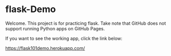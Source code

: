 # flask-Demo

Welcome. This project is for practicing flask. Take note that GitHub does not support running Python apps on GitHub Pages.

If you want to see the working app, click the link below:

https://flask101demo.herokuapp.com/
